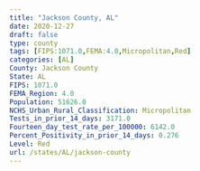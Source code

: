 ```yaml
---
title: "Jackson County, AL"
date: 2020-12-27
draft: false
type: county
tags: [FIPS:1071.0,FEMA:4.0,Micropolitan,Red]
categories: [AL]
County: Jackson County
State: AL
FIPS: 1071.0
FEMA_Region: 4.0
Population: 51626.0
NCHS_Urban_Rural_Classification: Micropolitan
Tests_in_prior_14_days: 3171.0
Fourteen_day_test_rate_per_100000: 6142.0
Percent_Positivity_in_prior_14_days: 0.276
Level: Red
url: /states/AL/jackson-county
---
```



